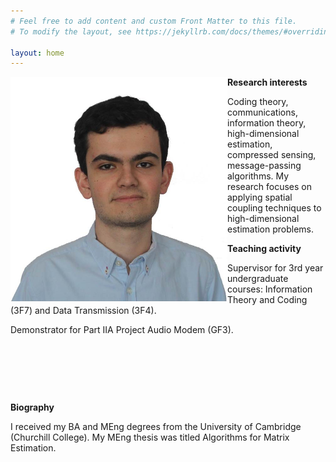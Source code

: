 ```yaml
---
# Feel free to add content and custom Front Matter to this file.
# To modify the layout, see https://jekyllrb.com/docs/themes/#overriding-theme-defaults

layout: home
---
```


<img align="left" width="347" height="359" src="pablo_photo.jpg">

**Research interests**

Coding theory, communications, information theory, high-dimensional estimation, compressed sensing, message-passing algorithms. My research focuses on applying spatial coupling techniques to high-dimensional estimation problems.

**Teaching activity**

Supervisor for 3rd year undergraduate courses: Information Theory and Coding (3F7) and Data Transmission (3F4).

Demonstrator for Part IIA Project Audio Modem (GF3).

&nbsp;

&nbsp;

&nbsp;

**Biography**

I received my BA and MEng degrees from the University of Cambridge (Churchill College). My MEng thesis was titled Algorithms for Matrix Estimation.

